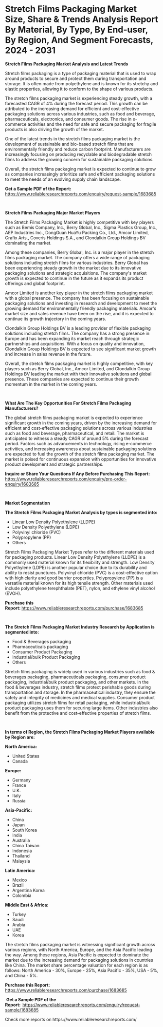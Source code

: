 <p><h1>Stretch Films Packaging Market Size, Share & Trends Analysis Report By Material, By Type, By End-user, By Region, And Segment Forecasts, 2024 - 2031</h1></p><p><strong>Stretch Films Packaging Market Analysis and Latest Trends</strong></p>
<p><p>Stretch films packaging is a type of packaging material that is used to wrap around products to secure and protect them during transportation and storage. It is often made from polyethylene and is known for its stretchy and elastic properties, allowing it to conform to the shape of various products.</p><p>The stretch films packaging market is experiencing steady growth, with a forecasted CAGR of 4% during the forecast period. This growth can be attributed to the increasing demand for efficient and cost-effective packaging solutions across various industries, such as food and beverage, pharmaceuticals, electronics, and consumer goods. The rise in e-commerce activities and the need for safe and secure packaging for fragile products is also driving the growth of the market.</p><p>One of the latest trends in the stretch films packaging market is the development of sustainable and bio-based stretch films that are environmentally friendly and reduce carbon footprint. Manufacturers are increasingly focusing on producing recyclable and biodegradable stretch films to address the growing concern for sustainable packaging solutions.</p><p>Overall, the stretch films packaging market is expected to continue to grow as companies increasingly prioritize safe and efficient packaging solutions to meet the needs of an evolving supply chain landscape.</p></p>
<p><strong>Get a Sample PDF of the Report:&nbsp;</strong> <a href="https://www.reliableresearchreports.com/enquiry/request-sample/1683685">https://www.reliableresearchreports.com/enquiry/request-sample/1683685</a></p>
<p>&nbsp;</p>
<p><strong>Stretch Films Packaging Major Market Players</strong></p>
<p><p>The Stretch Films Packaging Market is highly competitive with key players such as Bemis Company, Inc., Berry Global, Inc., Sigma Plastics Group, Inc., AEP Industries Inc., DongGuan HuaYu Packing Co., Ltd., Amcor Limited, Grafix Arts., Coveris Holdings S.A., and Clondalkin Group Holdings BV dominating the market.</p><p>Among these companies, Berry Global, Inc. is a major player in the stretch films packaging market. The company offers a wide range of packaging solutions including stretch films for various industries. Berry Global has been experiencing steady growth in the market due to its innovative packaging solutions and strategic acquisitions. The company's market growth is expected to continue in the future as it expands its product offerings and global footprint.</p><p>Amcor Limited is another key player in the stretch films packaging market with a global presence. The company has been focusing on sustainable packaging solutions and investing in research and development to meet the growing demand for environmentally friendly packaging materials. Amcor's market size and sales revenue have been on the rise, and it is expected to continue its growth trajectory in the coming years.</p><p>Clondalkin Group Holdings BV is a leading provider of flexible packaging solutions including stretch films. The company has a strong presence in Europe and has been expanding its market reach through strategic partnerships and acquisitions. With a focus on quality and innovation, Clondalkin Group Holdings BV is expected to see significant market growth and increase in sales revenue in the future.</p><p>Overall, the stretch films packaging market is highly competitive, with key players such as Berry Global, Inc., Amcor Limited, and Clondalkin Group Holdings BV leading the market with their innovative solutions and global presence. These companies are expected to continue their growth momentum in the market in the coming years.</p></p>
<p>&nbsp;</p>
<p><strong>What Are The Key Opportunities For Stretch Films Packaging Manufacturers?</strong></p>
<p><p>The global stretch films packaging market is expected to experience significant growth in the coming years, driven by the increasing demand for efficient and cost-effective packaging solutions across various industries such as food and beverage, pharmaceutical, and retail. The market is anticipated to witness a steady CAGR of around 5% during the forecast period. Factors such as advancements in technology, rising e-commerce activities, and increasing awareness about sustainable packaging solutions are expected to fuel the growth of the stretch films packaging market. The market is poised for continuous expansion with opportunities for innovative product development and strategic partnerships.</p></p>
<p><strong>Inquire or Share Your Questions If Any Before Purchasing This Report:</strong> <a href="https://www.reliableresearchreports.com/enquiry/pre-order-enquiry/1683685">https://www.reliableresearchreports.com/enquiry/pre-order-enquiry/1683685</a></p>
<p>&nbsp;</p>
<p><strong>Market Segmentation</strong></p>
<p><strong>The Stretch Films Packaging Market Analysis by types is segmented into:</strong></p>
<p><ul><li>Linear Low Density Polyethylene (LLDPE)</li><li>Low Density Polyethylene (LDPE)</li><li>Polyvinyl chloride (PVC)</li><li>Polypropylene (PP)</li><li>Others</li></ul></p>
<p><p>Stretch Films Packaging Market Types refer to the different materials used for packaging products. Linear Low Density Polyethylene (LLDPE) is a commonly used material known for its flexibility and strength. Low Density Polyethylene (LDPE) is another popular choice due to its durability and ability to resist punctures. Polyvinyl chloride (PVC) is a cost-effective option with high clarity and good barrier properties. Polypropylene (PP) is a versatile material known for its high tensile strength. Other materials used include polyethylene terephthalate (PET), nylon, and ethylene vinyl alcohol (EVOH).</p></p>
<p><strong>Purchase this Report:&nbsp;</strong><a href="https://www.reliableresearchreports.com/purchase/1683685">https://www.reliableresearchreports.com/purchase/1683685</a></p>
<p>&nbsp;</p>
<p><strong>The Stretch Films Packaging Market Industry Research by Application is segmented into:</strong></p>
<p><ul><li>Food & Beverages packaging</li><li>Pharmaceuticals packaging</li><li>Consumer Product Packaging</li><li>Industrial/bulk Product Packaging</li><li>Others</li></ul></p>
<p><p>Stretch films packaging is widely used in various industries such as food & beverages packaging, pharmaceuticals packaging, consumer product packaging, industrial/bulk product packaging, and other markets. In the food & beverages industry, stretch films protect perishable goods during transportation and storage. In the pharmaceutical industry, they ensure the safety and integrity of medicines and medical supplies. Consumer product packaging utilizes stretch films for retail packaging, while industrial/bulk product packaging uses them for securing large items. Other industries also benefit from the protective and cost-effective properties of stretch films.</p></p>
<p>&nbsp;</p>
<p><strong>In terms of Region, the Stretch Films Packaging Market Players available by Region are:</strong></p>
<p>
    <p> <strong> North America: </strong>
        <ul>
            <li>United States</li>
            <li>Canada</li>
        </ul>
        </p> 
    <p> <strong> Europe: </strong>
        <ul>
            <li>Germany</li>
            <li>France</li>
            <li>U.K.</li>
            <li>Italy</li>
            <li>Russia</li>
        </ul>
        </p> 
    <p> <strong> Asia-Pacific: </strong>
        <ul>
            <li>China</li>
            <li>Japan</li>
            <li>South Korea</li>
            <li>India</li>
            <li>Australia</li>
            <li>China Taiwan</li>
            <li>Indonesia</li>
            <li>Thailand</li>
            <li>Malaysia</li>
        </ul>
        </p> 
    <p> <strong> Latin America: </strong>
        <ul>
            <li>Mexico</li>
            <li>Brazil</li>
            <li>Argentina Korea</li>
            <li>Colombia</li>
        </ul>
        </p> 
    <p> <strong> Middle East & Africa: </strong>
        <ul>
            <li>Turkey</li>
            <li>Saudi</li>
            <li>Arabia</li>
            <li>UAE</li>
            <li>Korea</li>
        </ul>
    </p>
    </p>
<p><p>The stretch films packaging market is witnessing significant growth across various regions, with North America, Europe, and the Asia Pacific leading the way. Among these regions, Asia Pacific is expected to dominate the market due to the increasing demand for packaging solutions in countries like China. The market share percentage valuation for each region is as follows: North America - 30%, Europe - 25%, Asia Pacific - 35%, USA - 5%, and China - 5%.</p></p>
<p><strong>Purchase this Report: </strong><a href="https://www.reliableresearchreports.com/purchase/1683685">https://www.reliableresearchreports.com/purchase/1683685</a></p>
<p>&nbsp;<strong>Get a Sample PDF of the Report:&nbsp;&nbsp;</strong><a href="https://www.reliableresearchreports.com/enquiry/request-sample/1683685">https://www.reliableresearchreports.com/enquiry/request-sample/1683685</a></p>
<p><strong></strong></p>
<p>Check more reports on https://www.reliableresearchreports.com/</p>